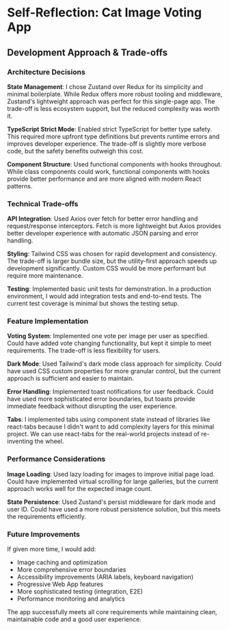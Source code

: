 # Self-Reflection: Cat Image Voting App

## Development Approach & Trade-offs

### Architecture Decisions

**State Management**: I chose Zustand over Redux for its simplicity and minimal boilerplate. While Redux offers more robust tooling and middleware, Zustand's lightweight approach was perfect for this single-page app. The trade-off is less ecosystem support, but the reduced complexity was worth it.

**TypeScript Strict Mode**: Enabled strict TypeScript for better type safety. This required more upfront type definitions but prevents runtime errors and improves developer experience. The trade-off is slightly more verbose code, but the safety benefits outweigh this cost.

**Component Structure**: Used functional components with hooks throughout. While class components could work, functional components with hooks provide better performance and are more aligned with modern React patterns.

### Technical Trade-offs

**API Integration**: Used Axios over fetch for better error handling and request/response interceptors. Fetch is more lightweight but Axios provides better developer experience with automatic JSON parsing and error handling.

**Styling**: Tailwind CSS was chosen for rapid development and consistency. The trade-off is larger bundle size, but the utility-first approach speeds up development significantly. Custom CSS would be more performant but require more maintenance.

**Testing**: Implemented basic unit tests for demonstration. In a production environment, I would add integration tests and end-to-end tests. The current test coverage is minimal but shows the testing setup.

### Feature Implementation

**Voting System**: Implemented one vote per image per user as specified. Could have added vote changing functionality, but kept it simple to meet requirements. The trade-off is less flexibility for users.

**Dark Mode**: Used Tailwind's dark mode class approach for simplicity. Could have used CSS custom properties for more granular control, but the current approach is sufficient and easier to maintain.

**Error Handling**: Implemented toast notifications for user feedback. Could have used more sophisticated error boundaries, but toasts provide immediate feedback without disrupting the user experience.

**Tabs**: I implemented tabs using component state instead of libraries like react-tabs because I didn't want to add complexity layers for this minimal project. We can use react-tabs for the real-world projects instead of re-inventing the wheel.

### Performance Considerations

**Image Loading**: Used lazy loading for images to improve initial page load. Could have implemented virtual scrolling for large galleries, but the current approach works well for the expected image count.

**State Persistence**: Used Zustand's persist middleware for dark mode and user ID. Could have used a more robust persistence solution, but this meets the requirements efficiently.

### Future Improvements

If given more time, I would add:

- Image caching and optimization
- More comprehensive error boundaries
- Accessibility improvements (ARIA labels, keyboard navigation)
- Progressive Web App features
- More sophisticated testing (integration, E2E)
- Performance monitoring and analytics

The app successfully meets all core requirements while maintaining clean, maintainable code and a good user experience.
